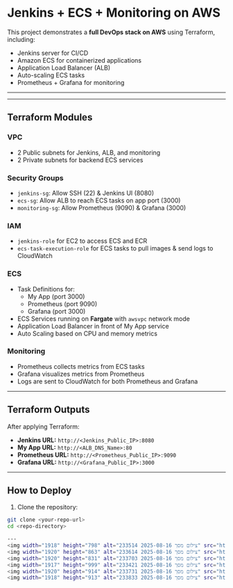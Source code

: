 # Jenkins + ECS + Monitoring on AWS

This project demonstrates a **full DevOps stack on AWS** using Terraform, including:

- Jenkins server for CI/CD
- Amazon ECS for containerized applications
- Application Load Balancer (ALB)
- Auto-scaling ECS tasks
- Prometheus + Grafana for monitoring

---



---

## Terraform Modules

### VPC
- 2 Public subnets for Jenkins, ALB, and monitoring
- 2 Private subnets for backend ECS services

### Security Groups
- `jenkins-sg`: Allow SSH (22) & Jenkins UI (8080)
- `ecs-sg`: Allow ALB to reach ECS tasks on app port (3000)
- `monitoring-sg`: Allow Prometheus (9090) & Grafana (3000)

### IAM
- `jenkins-role` for EC2 to access ECS and ECR
- `ecs-task-execution-role` for ECS tasks to pull images & send logs to CloudWatch

### ECS
- Task Definitions for:
  - My App (port 3000)
  - Prometheus (port 9090)
  - Grafana (port 3000)
- ECS Services running on **Fargate** with `awsvpc` network mode
- Application Load Balancer in front of My App service
- Auto Scaling based on CPU and memory metrics

### Monitoring
- Prometheus collects metrics from ECS tasks
- Grafana visualizes metrics from Prometheus
- Logs are sent to CloudWatch for both Prometheus and Grafana

---

## Terraform Outputs

After applying Terraform:

- **Jenkins URL:** `http://<Jenkins_Public_IP>:8080`
- **My App URL:** `http://<ALB_DNS_Name>:80`
- **Prometheus URL:** `http://<Prometheus_Public_IP>:9090`
- **Grafana URL:** `http://<Grafana_Public_IP>:3000`

---

## How to Deploy

1. Clone the repository:
```bash
git clone <your-repo-url>
cd <repo-directory>

---
<img width="1918" height="798" alt="צילום מסך 2025-08-16 233514" src="https://github.com/user-attachments/assets/7e5ef984-d140-4b24-b235-772e6cb3ba3d" />
<img width="1920" height="863" alt="צילום מסך 2025-08-16 233614" src="https://github.com/user-attachments/assets/27c93d65-dc54-41ba-8300-034457f85fb3" />
<img width="1920" height="831" alt="צילום מסך 2025-08-16 233703" src="https://github.com/user-attachments/assets/d8465029-30cc-4886-90cb-21ed8787202a" />
<img width="1917" height="999" alt="צילום מסך 2025-08-16 233421" src="https://github.com/user-attachments/assets/724692db-41d1-4e63-812a-b666a20f2361" />
<img width="1920" height="914" alt="צילום מסך 2025-08-16 233731" src="https://github.com/user-attachments/assets/f98c5f36-d088-4a69-bf9e-cbdd3057822d" />
<img width="1918" height="913" alt="צילום מסך 2025-08-16 233833" src="https://github.com/user-attachments/assets/307044c3-c789-4953-92f8-c715d17b90e9" />
